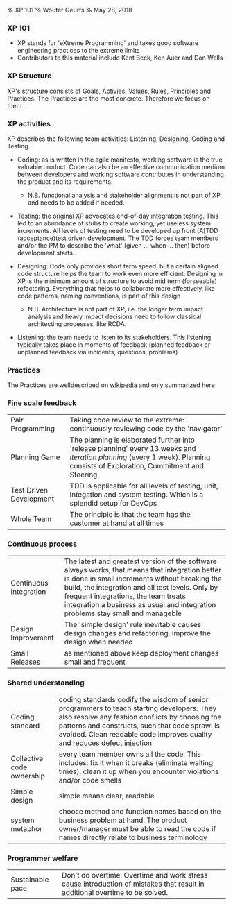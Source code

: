 % XP 101
% Wouter Geurts
% May 28, 2018

### XP 101

* XP stands for 'eXtreme Programming' and takes good software engineering practices to the extreme limits
* Contributors to this material include Kent Beck, Ken Auer and Don Wells

### XP Structure

XP's structure consists of Goals, Activies, Values, Rules, Principles and Practices. The Practices are the most concrete. Therefore we focus on them.

### XP activities

XP describes the following team activities: Listening, Designing, Coding and Testing.
* Coding: as is written in the agile manifesto, working software is the true valuable product. Code can also be an effective communication medium between developers and working software contributes in understanding the product and its requirements.
  - N.B. functional analysis and stakeholder alignment is not part of XP and needs to be added if needed.

* Testing: the original XP advocates end-of-day integration testing. This led to an abundance of stubs to create working, yet useless system increments. All levels of testing need to be developed up front (A)TDD (acceptance)test driven development. The TDD forces team members and/or the PM to describe the 'what' (given ... when ... then) before development starts.

* Designing: Code only provides short term speed, but a certain aligned code structure helps the team to work even more efficient. Designing in XP is the minimum amount of structure to avoid mid term (forseeable) refactoring. Everything that helps to collaborate more effectively, like code patterns, naming conventions, is part of this design
  - N.B. Architecture is not part of XP, i.e. the longer term impact analysis and heavy impact decisions need to follow classical architecting processes, like RCDA.

* Listening: the team needs to listen to its stakeholders. This listening typically takes place in moments of feedback (planned feedback or unplanned feedback via incidents, questions, problems)

### Practices
The Practices are welldescribed on [wikipedia](https://en.wikipedia.org/wiki/Extreme_programming_practices) and only summarized here


### Fine scale feedback

|                   |                                                                                  | 
| ----------------- | -------------------------------------------------------------------------------- | 
| Pair Programming | Taking code review to the extreme: continuously reviewing code by the 'navigator' |
| Planning Game | The planning is elaborated further into 'release planning'  every 13 weeks and _iteration planning_ (every 1 week). Planning consists of Exploration, Commitment and Steering | 
| Test Driven Development | TDD is applicable for all levels of testing, unit, integation and system testing. Which is a splendid setup for DevOps | 
| Whole Team | The principle is that the team has the customer at hand at all times|

### Continuous process
|                   |                                                                                  | 
| ----------------- | -------------------------------------------------------------------------------- | 
| Continuous Integration | The latest and greatest version of the software always works, that means that integration better is done in small increments without breaking the build, the integration and all test levels. Only by frequent integrations, the team treats integration a business as usual and integration problems stay small and manageble |
| Design Improvement| The 'simple design' rule inevitable causes design changes and refactoring. Improve the design when needed |
| Small Releases    | as mentioned above keep deployment changes small and frequent |

### Shared understanding
|                   |                                                                                  | 
| ----------------- | -------------------------------------------------------------------------------- | 
| Coding standard   |  coding standards codify the wisdom of senior programmers to teach starting developers. They also resolve any fashion conflicts by choosing the patterns and constructs, such that code sprawl is avoided. Clean readable code improves quality and reduces defect injection | 
| Collective code ownership | every team member owns all the code. This includes: fix it when it breaks (eliminate waiting times), clean it up when you encounter violations and/or code smells |
| Simple design     | simple means clear, readable |
| system metaphor   | choose method and function names based on the business problem at hand. The product owner/manager must be able to read the code if names directly relate to business terminology |

### Programmer welfare
|                   |                                                                                  | 
| ----------------- | -------------------------------------------------------------------------------- | 
| Sustainable pace  | Don't do overtime. Overtime and work stress cause introduction of mistakes that result in additional overtime to be solved. |

